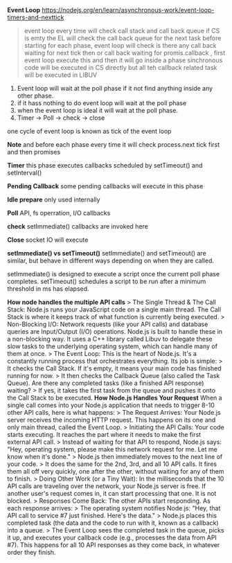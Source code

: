 **Event Loop**
https://nodejs.org/en/learn/asynchronous-work/event-loop-timers-and-nexttick
> event loop every time will check call stack and call back queue if CS is emty the EL will check the call back queue for the next task
> before starting for each phase, event loop will check is there any call back waiting for next tick then or call back waiting for promis.callback , first event loop execute this and then it will go inside a phase 
> sinchronous code will be executed in CS directly but all teh callback related task will be executed in LIBUV

1) Event loop will wait at the poll phase if it not find anything inside any other phase.
2) if it hass nothing to do event loop will wait at the poll phase
3) when the event loop is ideal it will wait at the poll phase.
4) Timer -> Poll -> check -> close

one cycle of event loop is known as tick of the event loop

**Note** and before each phase every time it will check process.next tick first and then promises

**Timer**
    this phase executes callbacks scheduled by setTimeout() and setInterval()

**Pending Callback**
some pending callbacks will execute in this phase

**Idle prepare**
only used internally

**Poll**
    API, fs operration, I/O callbacks

**check**
    setImmediate() callbacks are invoked here

**Close**
    socket IO will execute

**setImmediate() vs setTimeout()**
setImmediate() and setTimeout() are similar, but behave in different ways depending on when they are called.

setImmediate() is designed to execute a script once the current poll phase completes.
setTimeout() schedules a script to be run after a minimum threshold in ms has elapsed.


**How node handles the multiple API calls**
    > The Single Thread & The Call Stack: Node.js runs your JavaScript code on a single main thread. The Call Stack is where it keeps track of what function is currently being executed.
    > Non-Blocking I/O: Network requests (like your API calls) and database queries are Input/Output (I/O) operations. Node.js is built to handle these in a non-blocking way. It uses a C++ library called Libuv to delegate these slow tasks to the underlying operating system, which can handle many of them at once.
    > The Event Loop: This is the heart of Node.js. It's a constantly running process that orchestrates everything. Its job is simple:
        > It checks the Call Stack. If it's empty, it means your main code has finished running for now.
        > It then checks the Callback Queue (also called the Task Queue). Are there any completed tasks (like a finished API response) waiting?
        > If yes, it takes the first task from the queue and pushes it onto the Call Stack to be executed.
    **How Node.js Handles Your Request**
        When a single call comes into your Node.js application that needs to trigger 8-10 other API calls, here is what happens:
        > The Request Arrives: Your Node.js server receives the incoming HTTP request. This happens on its one and only main thread, called the Event Loop.
        > Initiating the API Calls: Your code starts executing. It reaches the part where it needs to make the first external API call.
            > Instead of waiting for that API to respond, Node.js says: "Hey, operating system, please make this network request for me. Let me know when it's done."
            > Node.js then immediately moves to the next line of your code.
            > It does the same for the 2nd, 3rd, and all 10 API calls. It fires them all off very quickly, one after the other, without waiting for any of them to finish.
        > Doing Other Work (or a Tiny Wait): In the milliseconds that the 10 API calls are traveling over the network, your Node.js server is free. If another user's request comes in, it can start processing that one. It is not blocked.
        > Responses Come Back: The other APIs start responding. As each response arrives:
            > The operating system notifies Node.js: "Hey, that API call to service #7 just finished. Here's the data."
            > Node.js places this completed task (the data and the code to run with it, known as a callback) into a queue.
            > The Event Loop sees the completed task in the queue, picks it up, and executes your callback code (e.g., processes the data from API #7).
        This happens for all 10 API responses as they come back, in whatever order they finish.    




